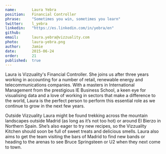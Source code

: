 ```yaml
---
name:       Laura Yebra
position:   Financial Controller
phrase:     "Sometimes you win, sometimes you learn"
twitter:    l_yebra
linkedin:   "https://es.linkedin.com/in/yebra/en"
github:		
email:      laura.yebra@vizzuality.com
photo:      laura-yebra.png
author:     Jamie
date:       2015-06-24
order:      21
published:  true
---
```


Laura is Vizzuality's Financial Controller. She joins us after three years working in accounting for a number of retail, renewable energy and telecommunications companies. With a masters in International Management from the prestigious IE Business School, a keen eye for visualising data and a love of working in sectors that make a difference to the world, Laura is the perfect person to perform this essential role as we continue to grow in the next few years. 

Outside Vizzuality Laura might be found trekking across the mountain landscapes outside Madrid (as long as it’s not too hot) or around El Bierzo in Northern Spain. She’s also eager to try new recipes, so the Vizzuality Kitchen should soon be full of sweet treats and delicious smells. Laura also aims to get the team visiting the bars of Madrid to find new bands or heading to the arenas to see Bruce Springsteen or U2 when they next come to town. 
